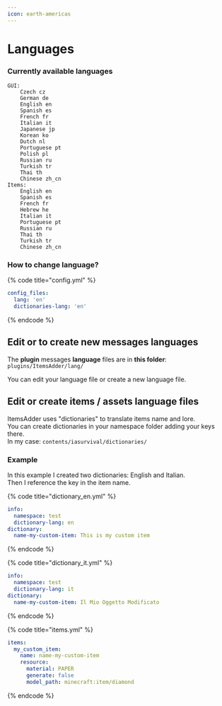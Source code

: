 ```yaml
---
icon: earth-americas
---
```


# Languages

### Currently available languages

```
GUI: 
    Czech cz
    German de
    English en
    Spanish es
    French fr
    Italian it
    Japanese jp
    Korean ko
    Dutch nl
    Portuguese pt
    Polish pl
    Russian ru
    Turkish tr
    Thai th
    Chinese zh_cn
Items: 
    English en
    Spanish es
    French fr
    Hebrew he
    Italian it
    Portuguese pt
    Russian ru
    Thai th
    Turkish tr
    Chinese zh_cn
```

### How to change language?

{% code title="config.yml" %}
```yaml
config_files:
  lang: 'en'
  dictionaries-lang: 'en'
```
{% endcode %}

## Edit or to create new messages languages

The **plugin** messages **language** files are in **this folder**: `plugins/ItemsAdder/lang/`

You can edit your language file or create a new language file.

## Edit or create items / assets language files

ItemsAdder uses "dictionaries" to translate items name and lore.\
You can create dictionaries in your namespace folder adding your keys there.\
In my case: `contents/iasurvival/dictionaries/`

### Example

In this example I created two dictionaries: English and Italian.\
Then I reference the key in the item name.

{% code title="dictionary_en.yml" %}
```yaml
info:
  namespace: test
  dictionary-lang: en
dictionary:
  name-my-custom-item: This is my custom item
```
{% endcode %}

{% code title="dictionary_it.yml" %}
```yaml
info:
  namespace: test
  dictionary-lang: it
dictionary:
  name-my-custom-item: Il Mio Oggetto Modificato
```
{% endcode %}

{% code title="items.yml" %}
```yaml
items:
  my_custom_item:
    name: name-my-custom-item
    resource:
      material: PAPER
      generate: false
      model_path: minecraft:item/diamond
```
{% endcode %}
